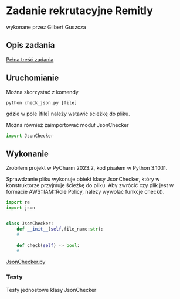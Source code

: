 # Zadanie rekrutacyjne Remitly
wykonane przez Gilbert Guszcza

## Opis zadania

[Pełna treść zadania](Home%20Exercise%202024.docx.pdf)

## Uruchomianie
Można skorzystać z komendy
```
python check_json.py [file]
```
gdzie w pole [file] należy wstawić ścieżkę do pliku.

Można również zaimportować moduł JsonChecker
```python
import JsonChecker
```

## Wykonanie
Zrobiłem projekt w PyCharm 2023.2, kod pisałem w Python 3.10.11.

Sprawdzanie pliku wykonuje obiekt klasy JsonChecker, który w konstruktorze przyjmuje ścieżkę do pliku.
Aby zwrócić czy plik jest w formacie AWS::IAM::Role
Policy, nalezy wywołać funkcje check().

```python
import re
import json


class JsonChecker:
    def __init__(self,file_name:str):
    #
    
    def check(self) -> bool:
    #
```


[JsonChecker.py](JsonChecker/__init__.py)

### Testy
Testy jednostowe klasy JsonChecker

[]()